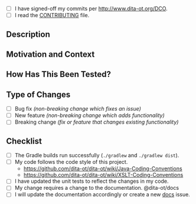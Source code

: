<!-- ↑ Provide a general summary of your changes in the Title above ↑ -->

<!--
  Hi! Thanks for opening a pull request with the DITA Open Toolkit project.
  Please take the time to answer the basic questions.

  To check boxes, change the `[ ]` into `[x]` (or submit and check.)

  If there is no need for certain sections, please delete those headers before
  submitting. We know not all issues require those steps. Otherwise, please try
  to be as detailed as possible.

  Thanks!
-->

- [ ] I have signed-off my commits per http://www.dita-ot.org/DCO.
- [ ] I read the [CONTRIBUTING][] file.

## Description
<!-- Describe your changes in detail. -->

## Motivation and Context
<!-- Why is this change required? What problem does it solve? -->
<!-- If it fixes an open issue, add a link to the issue number: Fixes #1234. -->

## How Has This Been Tested?
<!-- Include details of your testing environment, and the tests that you ran -->
<!-- to verify the effect your changes will have on other areas of the code. -->

## Type of Changes
<!-- What type of changes does your code introduce? -->
<!-- Put an `[x]` in any of the boxes that apply: -->

- [ ] Bug fix _(non-breaking change which fixes an issue)_
- [ ] New feature _(non-breaking change which adds functionality)_
- [ ] Breaking change _(fix or feature that changes existing functionality)_

## Checklist
<!-- Verify the following points and put an `[x]` in the boxes that apply: -->

- [ ] The Gradle builds run successfully (`./gradlew` and `./gradlew dist`).
- [ ] My code follows the code style of this project.
    -  <https://github.com/dita-ot/dita-ot/wiki/Java-Coding-Conventions>
    -  <https://github.com/dita-ot/dita-ot/wiki/XSLT-Coding-Conventions>
- [ ] I have updated the unit tests to reflect the changes in my code.
- [ ] My change requires a change to the documentation. @dita-ot/docs
- [ ] I will update the documentation accordingly or create a new [docs][] issue.

<!-- At mention person or team responsible for reviewing proposed changes. -->

[CONTRIBUTING]: https://github.com/dita-ot/dita-ot/blob/develop/.github/CONTRIBUTING.md
[docs]: https://github.com/dita-ot/docs/issues/new
